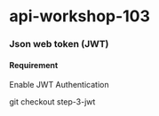 # api-workshop-103

### Json web token (JWT)
#### Requirement
Enable JWT Authentication

git checkout step-3-jwt